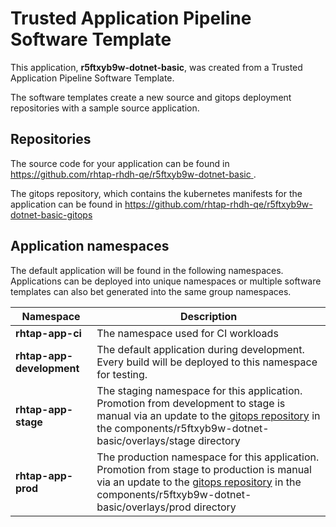 # Trusted Application Pipeline Software Template

This application, **r5ftxyb9w-dotnet-basic**, was created from a Trusted Application Pipeline Software Template.

The software templates create a new source and gitops deployment repositories with a sample source application. 

## Repositories

The source code for your application can be found in [https://github.com/rhtap-rhdh-qe/r5ftxyb9w-dotnet-basic ](https://github.com/rhtap-rhdh-qe/r5ftxyb9w-dotnet-basic ).
 
The gitops repository, which contains the kubernetes manifests for the application can be found in 
[https://github.com/rhtap-rhdh-qe/r5ftxyb9w-dotnet-basic-gitops ](https://github.com/rhtap-rhdh-qe/r5ftxyb9w-dotnet-basic-gitops ) 

## Application namespaces 

The default application will be found in the following namespaces. Applications can be deployed into unique namespaces or multiple software templates can also bet generated into the same group namespaces.  

|  Namespace   |  Description   |  
| -------- | -------- |
| **rhtap-app-ci** | The namespace used for CI workloads |
| **rhtap-app-development** | The default application during development. Every build will be deployed to this namespace for testing. |
| **rhtap-app-stage** | The staging namespace for this application. Promotion from development to stage is manual via an update to the [gitops repository](https://github.com/rhtap-rhdh-qe/r5ftxyb9w-dotnet-basic-gitops ) in the components/r5ftxyb9w-dotnet-basic/overlays/stage directory |
| **rhtap-app-prod** | The production namespace for this application. Promotion from stage to production is manual via an update to the [gitops repository](https://github.com/rhtap-rhdh-qe/r5ftxyb9w-dotnet-basic-gitops ) in the components/r5ftxyb9w-dotnet-basic/overlays/prod directory |